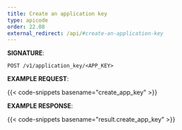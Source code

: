 ```yaml
---
title: Create an application key
type: apicode
order: 22.08
external_redirect: /api/#create-an-application-key
---
```


**SIGNATURE**:

`POST /v1/application_key/<APP_KEY>`

**EXAMPLE REQUEST**:

{{< code-snippets basename="create_app_key" >}}

**EXAMPLE RESPONSE**:

{{< code-snippets basename="result.create_app_key" >}}
